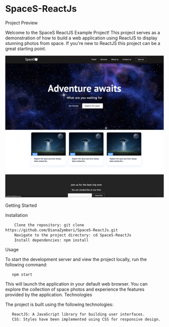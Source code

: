 # SpaceS-ReactJs

Project Preview

Welcome to the SpaceS ReactJS Example Project! This project serves as a demonstration of how to build a web application using ReactJS to display stunning photos from space. If you're new to ReactJS this project can be a great starting point.

<img width="1439" alt="landing_page1" src = "https://github.com/DianaZymberi/SpaceS-ReactJs/blob/main/public/Screen%20Shot%202023-08-27%20at%2023.58.51.png">
<img width="1439" alt="landing_page1" src = "https://github.com/DianaZymberi/SpaceS-ReactJs/blob/main/public/Screen%20Shot%202023-08-27%20at%2023.59.18.png">


Getting Started

Installation

        Clone the repository: git clone https://github.com/DianaZymberi/SpaceS-ReactJs.git
        Navigate to the project directory: cd SpaceS-ReactJs
        Install dependencies: npm install

Usage

To start the development server and view the project locally, run the following command:

       npm start

This will launch the application in your default web browser. You can explore the collection of space photos and experience the features provided by the application.
Technologies

The project is built using the following technologies:

       ReactJS: A JavaScript library for building user interfaces.
       CSS: Styles have been implemented using CSS for responsive design.
